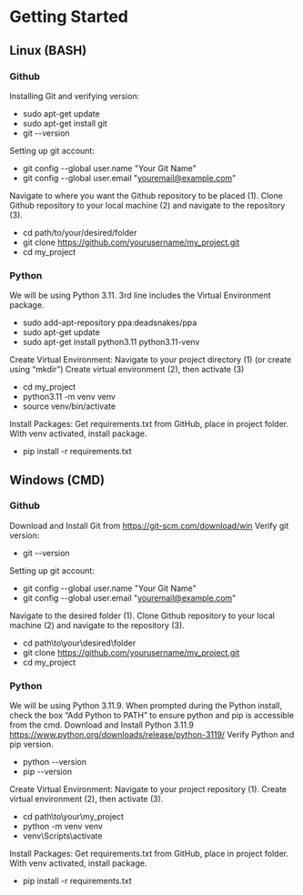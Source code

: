 # Getting Started

## Linux (BASH)
### Github
Installing Git and verifying version:
- sudo apt-get update
- sudo apt-get install git
- git --version

Setting up git account:
- git config --global user.name "Your Git Name"
- git config --global user.email "youremail@example.com"

Navigate to where you want the Github repository to be placed (1).
Clone Github repository to your local machine (2) and navigate to the repository (3).
- cd path/to/your/desired/folder
- git clone https://github.com/yourusername/my_project.git
- cd my_project

### Python
We will be using Python 3.11.
3rd line includes the Virtual Environment package.
- sudo add-apt-repository ppa:deadsnakes/ppa
- sudo apt-get update
- sudo apt-get install python3.11 python3.11-venv

Create Virtual Environment:
Navigate to your project directory (1) (or create using “mkdir”)
Create virtual environment (2), then activate (3)
- cd my_project
- python3.11 -m venv venv
- source venv/bin/activate

Install Packages:
Get requirements.txt from GitHub, place in project folder.
With venv activated, install package.
- pip install -r requirements.txt

## Windows (CMD)
### Github
Download and Install Git from https://git-scm.com/download/win
Verify git version:
- git --version

Setting up git account:
- git config --global user.name "Your Git Name"
- git config --global user.email "youremail@example.com"

Navigate to the desired folder (1).
Clone Github repository to your local machine (2) and navigate to the repository (3).
- cd path\to\your\desired\folder
- git clone https://github.com/yourusername/my_project.git
- cd my_project

### Python
We will be using Python 3.11.9. When prompted during the Python install, check the box “Add Python to PATH” to ensure python and pip is accessible from the cmd.
Download and Install Python 3.11.9 https://www.python.org/downloads/release/python-3119/ 
Verify Python and pip version.
- python --version
- pip --version

Create Virtual Environment:
Navigate to your project repository (1).
Create virtual environment (2), then activate (3).
- cd path\to\your\my_project
- python -m venv venv
- venv\Scripts\activate

Install Packages:
Get requirements.txt from GitHub, place in project folder.
With venv activated, install package.
- pip install -r requirements.txt
